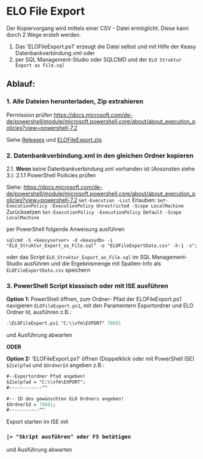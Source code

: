# ELO File Export
Der Kopiervorgang wird mittels einer CSV - Datei ermöglicht.
Diese kann durch 2 Wege erstelt werden.
1. Das 'ELOFileExport.ps1' erzeugt die Datei selbst und mit Hilfe der Keasy Datenbankverbindung.xml oder
2. per SQL Management-Studio oder SQLCMD und der ```ELO Struktur Export as File.sql```

## Ablauf:
### 1. Alle Dateien herunterladen, Zip extrahieren
Permission prüfen
https://docs.microsoft.com/de-de/powershell/module/microsoft.powershell.core/about/about_execution_policies?view=powershell-7.2

Siehe [Releases](https://github.com/vfm/ELOFileExport/releases/)
und [ELOFileExport.zip](https://github.com/vfm/ELOFileExport/archive/refs/heads/master.zip)
### 2. Datenbankverbindung.xml in den gleichen Ordner kopieren
2.1. **Wenn** keine Datenbankverbindung.xml vorhanden ist (Ansonsten siehe 3.):
2.1.1 PowerShell Poilicies prüfen

Siehe: https://docs.microsoft.com/de-de/powershell/module/microsoft.powershell.core/about/about_execution_policies?view=powershell-7.2
  ```Get-Execution -List```
  Erlauben:
   ```Set-ExecutionPolicy -ExecutionPolicy Unrestricted -Scope LocalMachine```
  Zurücksetzen
   ```Set-ExecutionPolicy -ExecutionPolicy Default -Scope LocalMachine```
  

per PowerShell folgende Anweisung ausführen
```
sqlcmd -S <keasyserver> -d <keasydb> -i "ELO_Struktur_Export_as_File.sql" -o "ELOFileExportData.csv" -h-1 -s";    
```
oder das Script ```ELO_Struktur_Export_as_File.sql``` im SQL Management-Studio ausführen und die Ergebnismenge mit Spalten-Info als ```ELOFileExportData.csv``` speichern

### 3. PowerShell Script klassisch oder mit ISE ausführen

  **Option 1:** PowerShell öffnen, zum Ordner- Pfad der ELOFileExport.ps1 navigieren
  ```ELOFileExport.ps1```, mit den Paramentern  Exportordner und ELO Ordner Id, ausführen 
  z.B.: 
  
  ```ps
  .\ELOFileExport.ps1 "C:\\vfm\EXPORT" 70681
  ```
  
  und Ausführung abwarten

**ODER**

  **Option 2:** 'ELOFileExport.ps1' öffnen (Doppelklick oder mit PowerShell ISE)
    ```$Zielpfad``` und ```$OrdnerId``` angeben
    z.B.: 

```ps
#--Exportordner Pfad angeben!
$Zielpfad = "C:\\vfm\EXPORT";
#------------^^

#-- ID des gewünschten ELO Ordners angeben!
$OrdnerId = 70681;
#-----------^^
```
    
   Export starten im ISE mit   
    
### ```|> "Skript ausführen" oder F5 betätigen ``` 

und Ausführung abwarten   
